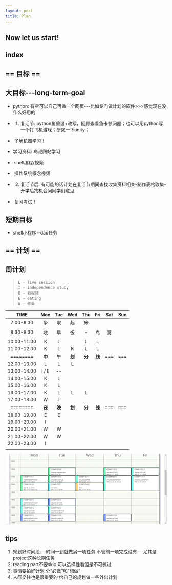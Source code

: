 ```yaml
---
layout: post
title: Plan
---
```


## Now let us start!


## index


## == 目标 ==

## 大目标---long-term-goal

- python: 有空可以自己再做一个网页---比如专门做计划的软件>>>感觉现在没什么好用的
- 1. 复活节: python鱼重温+改写，回顾查看鱼卡顿问题；也可以用python写一个打飞机游戏；研究一下unity；
- ​                    了解机器学习！
- 学习资料: 鸟叔网站学习
- ​                shell编程/视频
- ​                操作系统概念视频
          
- 2. 复活节后: 有可能的话计划在复活节期间查找收集资料相关-制作表格收集-开学后找机会问同学们意见
- ​                        复习考试！



## 短期目标

- shell小程序--dad任务 



## == 计划 ==

## 周计划

> ```gfm
> L - live session
> I - independence study
> K - 看视频
> E - eating
> W - 作业
> ```

|   **TIME**   | **Mon** | **Tue** | **Wed** | **Thu** | **Fri** | **Sat** | **Sun** |
| :----------: | :-----: | :-----: | :-----: | :-----: | :-----: | :-----: | :-----: |
|  7.00-8.30   |   争    |   取    |   起    |   床    |         |         |         |
|              |         |         |         |         |         |         |         |
|  8.30-9.30   |   吃    |   早    |   饭    |    -    |   鸟    |   哥    |         |
|              |         |         |         |         |         |         |         |
| 10.00-11.00  |    K    |    L    |         |    L    |    L    |         |         |
| 11.00-12.00  |    K    |    L    |    K    |    L    |    L    |         |         |
| **========** | **中**  | **午**  | **划**  | **分**  | **线**  | **===** | **===** |
| 12.00-13.00  |    L    |    L    |    L    |         |         |         |         |
| 13.00-14.00  |  I / E  |   --    |         |         |         |         |         |
| 14.00-15.00  |    K    |    L    |         |         |         |         |         |
| 15.00-16.00  |    K    |    L    |         |         |         |         |         |
| 16.00-17.00  |    K    |    L    |    L    |    L    |         |         |         |
| 17.00-18.00  |    W    |    L    |         |         |         |         |         |
| **========** | **夜**  | **晚**  | **划**  | **分**  | **线**  | **===** | **===** |
| 18.00-19.00  |    E    |    E    |         |         |         |         |         |
| 19.00-20.00  |    I    |         |         |         |         |         |         |
| 20.00-21.00  |    W    |    W    |         |         |         |         |         |
| 21.00-22.00  |    W    |    W    |         |         |         |         |         |
| 22.00-23.00  |    I    |         |         |         |         |         |         |
|              |         |         |         |         |         |         |         |

![image-20210322094331497](\assets\image-20210322094331497.png)





## tips

1. 规划好时间段---时间一到就做另一项任务 不管前一项完成没有---尤其是project这种长期任务
2. reading part不要skip 可以选择性看但是不可掠过
3. 事情要拍好计划 分“必做”和“想做”
4. 人际交往也是很重要的 给自己的规划做一些外出计划
